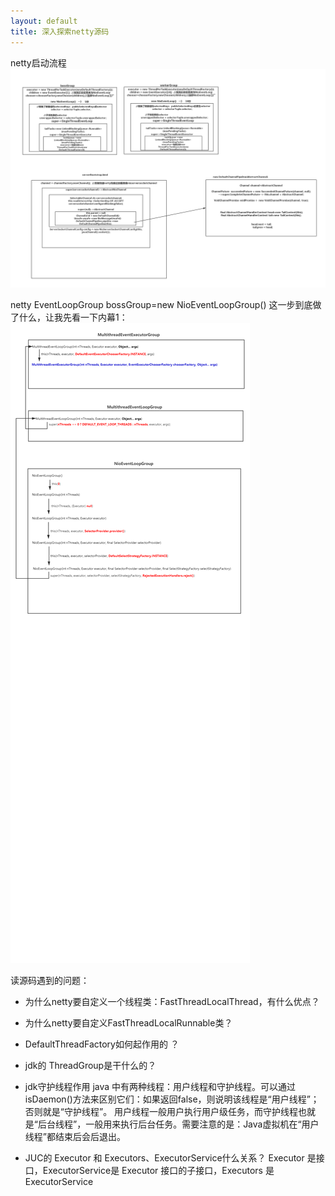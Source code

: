 ```yaml
---
layout: default
title: 深入探索netty源码
---
```

netty启动流程
![netty启动流程](/assets/images/netty_start_flow.png)

netty
EventLoopGroup bossGroup=new NioEventLoopGroup()
这一步到底做了什么，让我先看一下内幕1：
![netty之EventLoopGroup](/assets/images/netty-001.png)



读源码遇到的问题：
* 为什么netty要自定义一个线程类：FastThreadLocalThread，有什么优点？
* 为什么netty要自定义FastThreadLocalRunnable类？
* DefaultThreadFactory如何起作用的 ？
* jdk的 ThreadGroup是干什么的？





* jdk守护线程作用
 java 中有两种线程：用户线程和守护线程。可以通过isDaemon()方法来区别它们：如果返回false，则说明该线程是“用户线程”；否则就是“守护线程”。
 用户线程一般用户执行用户级任务，而守护线程也就是“后台线程”，一般用来执行后台任务。需要注意的是：Java虚拟机在“用户线程”都结束后会后退出。
 
 
* JUC的 Executor 和 Executors、ExecutorService什么关系？
  Executor 是接口，ExecutorService是 Executor 接口的子接口，Executors 是 ExecutorService


